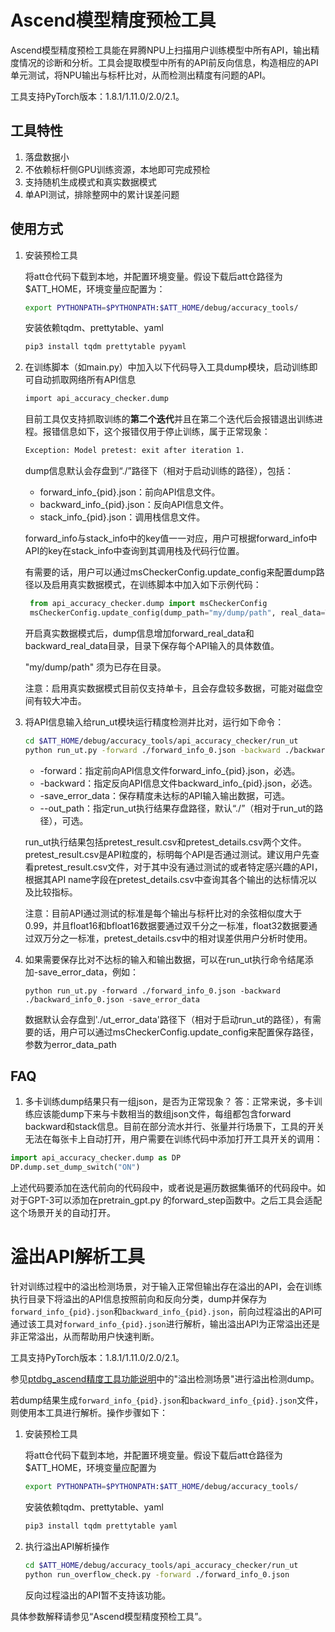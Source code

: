 # Ascend模型精度预检工具

Ascend模型精度预检工具能在昇腾NPU上扫描用户训练模型中所有API，输出精度情况的诊断和分析。工具会提取模型中所有的API前反向信息，构造相应的API单元测试，将NPU输出与标杆比对，从而检测出精度有问题的API。

工具支持PyTorch版本：1.8.1/1.11.0/2.0/2.1。

## 工具特性

1. 落盘数据小
2. 不依赖标杆侧GPU训练资源，本地即可完成预检
3. 支持随机生成模式和真实数据模式
4. 单API测试，排除整网中的累计误差问题

## 使用方式

1. 安装预检工具

   将att仓代码下载到本地，并配置环境变量。假设下载后att仓路径为 $ATT_HOME，环境变量应配置为：

   ```bash
   export PYTHONPATH=$PYTHONPATH:$ATT_HOME/debug/accuracy_tools/
   ```

   安装依赖tqdm、prettytable、yaml

   ```bash
   pip3 install tqdm prettytable pyyaml
   ```

2. 在训练脚本（如main.py）中加入以下代码导入工具dump模块，启动训练即可自动抓取网络所有API信息

   ```bash
   import api_accuracy_checker.dump
   ```

   目前工具仅支持抓取训练的**第二个迭代**并且在第二个迭代后会报错退出训练进程。报错信息如下，这个报错仅用于停止训练，属于正常现象：

   ```bash
   Exception: Model pretest: exit after iteration 1.
   ```

   dump信息默认会存盘到“./”路径下（相对于启动训练的路径），包括：

   - forward_info_{pid}.json：前向API信息文件。
   - backward_info_{pid}.json：反向API信息文件。
   - stack_info_{pid}.json：调用栈信息文件。

   forward_info与stack_info中的key值一一对应，用户可根据forward_info中API的key在stack_info中查询到其调用栈及代码行位置。

   有需要的话，用户可以通过msCheckerConfig.update_config来配置dump路径以及启用真实数据模式，在训练脚本中加入如下示例代码：

   ```Python
   	from api_accuracy_checker.dump import msCheckerConfig
   	msCheckerConfig.update_config(dump_path="my/dump/path", real_data=True)
   ```

   开启真实数据模式后，dump信息增加forward_real_data和backward_real_data目录，目录下保存每个API输入的具体数值。

   "my/dump/path" 须为已存在目录。

   注意：启用真实数据模式目前仅支持单卡，且会存盘较多数据，可能对磁盘空间有较大冲击。

3. 将API信息输入给run_ut模块运行精度检测并比对，运行如下命令：

   ```bash
   cd $ATT_HOME/debug/accuracy_tools/api_accuracy_checker/run_ut
   python run_ut.py -forward ./forward_info_0.json -backward ./backward_info_0.json
   ```

   - -forward：指定前向API信息文件forward_info_{pid}.json，必选。
   - -backward：指定反向API信息文件backward_info_{pid}.json，必选。
   - -save_error_data：保存精度未达标的API输入输出数据，可选。
   - --out_path：指定run_ut执行结果存盘路径，默认“./”（相对于run_ut的路径），可选。

   run_ut执行结果包括pretest_result.csv和pretest_details.csv两个文件。pretest_result.csv是API粒度的，标明每个API是否通过测试。建议用户先查看pretest_result.csv文件，对于其中没有通过测试的或者特定感兴趣的API，根据其API name字段在pretest_details.csv中查询其各个输出的达标情况以及比较指标。

   注意：目前API通过测试的标准是每个输出与标杆比对的余弦相似度大于0.99，并且float16和bfloat16数据要通过双千分之一标准，float32数据要通过双万分之一标准，pretest_details.csv中的相对误差供用户分析时使用。

4. 如果需要保存比对不达标的输入和输出数据，可以在run_ut执行命令结尾添加-save_error_data，例如：

   ```
   python run_ut.py -forward ./forward_info_0.json -backward ./backward_info_0.json -save_error_data
   ```
   数据默认会存盘到'./ut_error_data'路径下（相对于启动run_ut的路径），有需要的话，用户可以通过msCheckerConfig.update_config来配置保存路径，参数为error_data_path

## FAQ 

1. 多卡训练dump结果只有一组json，是否为正常现象？
   答：正常来说，多卡训练应该能dump下来与卡数相当的数组json文件，每组都包含forward backward和stack信息。目前在部分流水并行、张量并行场景下，工具的开关无法在每张卡上自动打开，用户需要在训练代码中添加打开工具开关的调用：

  ```Python
import api_accuracy_checker.dump as DP
DP.dump.set_dump_switch("ON")
  ```

  上述代码要添加在迭代前向的代码段中，或者说是遍历数据集循环的代码段中。如对于GPT-3可以添加在pretrain_gpt.py 的forward_step函数中。之后工具会适配这个场景开关的自动打开。

# 溢出API解析工具

针对训练过程中的溢出检测场景，对于输入正常但输出存在溢出的API，会在训练执行目录下将溢出的API信息按照前向和反向分类，dump并保存为`forward_info_{pid}.json`和`backward_info_{pid}.json`，前向过程溢出的API可通过该工具对`forward_info_{pid}.json`进行解析，输出溢出API为正常溢出还是非正常溢出，从而帮助用户快速判断。

工具支持PyTorch版本：1.8.1/1.11.0/2.0/2.1。

参见[ptdbg_ascend精度工具功能说明](https://gitee.com/ascend/att/tree/master/debug/accuracy_tools/ptdbg_ascend/doc)中的"溢出检测场景"进行溢出检测dump。

若dump结果生成`forward_info_{pid}.json`和`backward_info_{pid}.json`文件，则使用本工具进行解析。操作步骤如下：

1. 安装预检工具

   将att仓代码下载到本地，并配置环境变量。假设下载后att仓路径为 $ATT_HOME，环境变量应配置为

   ```bash
   export PYTHONPATH=$PYTHONPATH:$ATT_HOME/debug/accuracy_tools/
   ```

   安装依赖tqdm、prettytable、yaml

   ```bash
   pip3 install tqdm prettytable yaml
   ```

2. 执行溢出API解析操作

   ```bash
   cd $ATT_HOME/debug/accuracy_tools/api_accuracy_checker/run_ut
   python run_overflow_check.py -forward ./forward_info_0.json
   ```

   反向过程溢出的API暂不支持该功能。


具体参数解释请参见“Ascend模型精度预检工具”。
